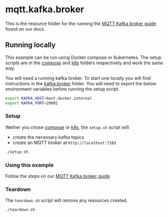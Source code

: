 # mqtt.kafka.broker

This is the resource folder for the running the [MQTT Kafka broker guide](https://docs.aklivity.io/zilla/latest/how-tos/mqtt/mqtt.kafka.broker.html) found on our docs.

## Running locally

This example can be run using Docker compose or Kubernetes. The setup scripts are in the [compose](./compose) and [k8s](./k8s/) folders respectively and work the same way.

You will need a running kafka broker. To start one locally you will find instructions in the [kafka.broker](../kafka.broker) folder. You will need to export the below environment variables before running the setup script.

```bash
export KAFKA_HOST=host.docker.internal
export KAFKA_PORT=29092
```

### Setup

Wether you chose [compose](./compose) or [k8s](./k8s/), the `setup.sh` script will:

- create the necessary kafka topics
- create an MQTT broker at `http://localhost:7183`

```bash
./setup.sh
```

### Using this example

Follow the steps on our [MQTT Kafka broker guide](https://docs.aklivity.io/zilla/latest/how-tos/mqtt/mqtt.kafka.broker.html#send-a-greeting)

### Teardown

The `teardown.sh` script will remove any resources created.

```bash
./teardown.sh
```
